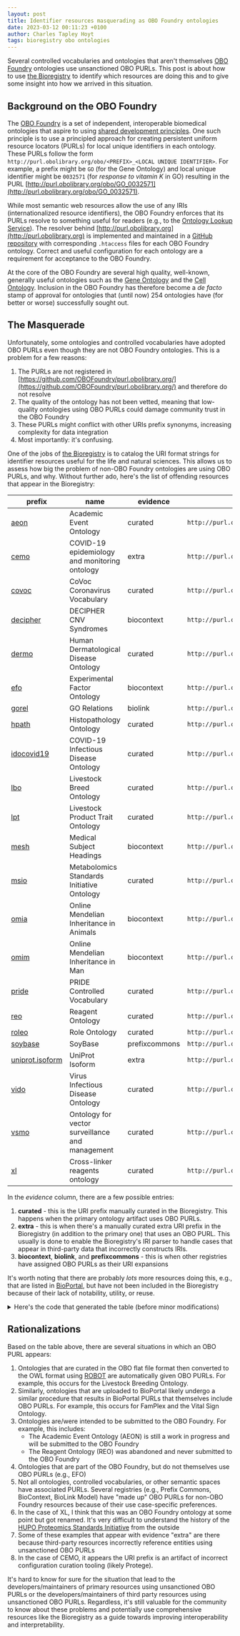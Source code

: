 ```yaml
---
layout: post
title: Identifier resources masquerading as OBO Foundry ontologies
date: 2023-03-12 00:11:23 +0100
author: Charles Tapley Hoyt
tags: bioregistry obo ontologies
---
```

Several controlled vocabularies and ontologies that aren't themselves [OBO Foundry](https://obofoundry.org/) ontologies
use unsanctioned OBO PURLs. This post is about how to use [the Bioregistry](https://bioregistry.io/) to identify which
resources are doing this and to give some insight into how we arrived in this situation.

## Background on the OBO Foundry

The [OBO Foundry](https://obofoundry.org/) is a set of independent, interoperable biomedical ontologies that aspire to
using [shared development principles](https://obofoundry.org/principles/fp-000-summary.html). One such principle is to
use a principled approach for creating persistent uniform resource locators (PURLs) for local unique identifiers in each
ontology. These PURLs follow the form `http://purl.obolibrary.org/obo/<PREFIX>_<LOCAL UNIQUE IDENTIFIER>`. For example,
a prefix might be `GO` (for the Gene Ontology) and local unique identifier might be `0032571` (for *response to vitamin
K* in GO) resulting in the PURL [http://purl.obolibrary.org/obo/GO_0032571](http://purl.obolibrary.org/obo/GO_0032571).

While most semantic web resources allow the use of any IRIs (internationalized resource identifiers), the OBO Foundry
enforces that its PURLs resolve to something useful for readers (e.g., to
the [Ontology Lookup Service](https://www.ebi.ac.uk/ols)). The resolver
behind [http://purl.obolibrary.org](http://purl.obolibrary.org) is implemented and maintained in
a [GitHub repository](https://github.com/OBOFoundry/purl.obolibrary.org/) with
corresponding `.htaccess` files for each OBO Foundry ontology. Correct and useful configuration for each ontology are
a requirement for acceptance to the OBO Foundry.

At the core of the OBO Foundry are several high quality, well-known, generally useful ontologies such as the
[Gene Ontology](https://bioregistry.io/go) and the [Cell Ontology](https://bioregistry.io/go). Inclusion
in the OBO Foundry has therefore become a *de facto* stamp of approval for ontologies that (until now) 254 ontologies
have (for better or worse) successfully sought out.

## The Masquerade

Unfortunately, some ontologies and controlled vocabularies have adopted OBO PURLs even though they are not OBO Foundry
ontologies. This is a problem for a few reasons:

1. The PURLs are not registered
   in [https://github.com/OBOFoundry/purl.obolibrary.org/](https://github.com/OBOFoundry/purl.obolibrary.org/) and
   therefore do not resolve
2. The quality of the ontology has not been vetted, meaning that low-quality ontologies using OBO PURLs could damage
   community trust in the OBO Foundry
3. These PURLs might conflict with other URIs prefix synonyms, increasing complexity for data integration
4. Most importantly: it's confusing.

One of the jobs of [the Bioregistry](https://bioregistry.io/) is to catalog the URI format strings for identifier
resources useful for the life and natural sciences. This allows us to assess how big the problem of non-OBO Foundry
ontologies are using OBO PURLs, and why. Without further ado, here's the list of offending resources
that appear in the Bioregistry:

| prefix                                                    | name                                            | evidence      | uri_prefix                                  |
|-----------------------------------------------------------|-------------------------------------------------|---------------|---------------------------------------------|
| [aeon](https://bioregistry.io/aeon)                       | Academic Event Ontology                         | curated       | `http://purl.obolibrary.org/obo/AEON_`      |
| [cemo](https://bioregistry.io/cemo)                       | COVID-19 epidemiology and monitoring ontology   | extra         | `http://purl.obolibrary.org/obo/cemo.owl#`  |
| [covoc](https://bioregistry.io/covoc)                     | CoVoc Coronavirus Vocabulary                    | curated       | `http://purl.obolibrary.org/obo/COVOC_`     |
| [decipher](https://bioregistry.io/decipher)               | DECIPHER CNV Syndromes                          | biocontext    | `http://purl.obolibrary.org/obo/DECIPHER_`  |
| [dermo](https://bioregistry.io/dermo)                     | Human Dermatological Disease Ontology           | curated       | `http://purl.obolibrary.org/obo/DERMO_`     |
| [efo](https://bioregistry.io/efo)                         | Experimental Factor Ontology                    | biocontext    | `http://purl.obolibrary.org/obo/EFO_`       |
| [gorel](https://bioregistry.io/gorel)                     | GO Relations                                    | biolink       | `http://purl.obolibrary.org/obo/GOREL_`     |
| [hpath](https://bioregistry.io/hpath)                     | Histopathology Ontology                         | curated       | `http://purl.obolibrary.org/obo/MC_`        |
| [idocovid19](https://bioregistry.io/idocovid19)           | COVID-19 Infectious Disease Ontology            | curated       | `http://purl.obolibrary.org/obo/COVIDO_`    |
| [lbo](https://bioregistry.io/lbo)                         | Livestock Breed Ontology                        | curated       | `http://purl.obolibrary.org/obo/LBO_`       |
| [lpt](https://bioregistry.io/lpt)                         | Livestock Product Trait Ontology                | curated       | `http://purl.obolibrary.org/obo/LPT_`       |
| [mesh](https://bioregistry.io/mesh)                       | Medical Subject Headings                        | biocontext    | `http://purl.obolibrary.org/obo/MESH_`      |
| [msio](https://bioregistry.io/msio)                       | Metabolomics Standards Initiative Ontology      | curated       | `http://purl.obolibrary.org/obo/MSIO_`      |
| [omia](https://bioregistry.io/omia)                       | Online Mendelian Inheritance in Animals         | biocontext    | `http://purl.obolibrary.org/obo/OMIA_`      |
| [omim](https://bioregistry.io/omim)                       | Online Mendelian Inheritance in Man             | biocontext    | `http://purl.obolibrary.org/obo/OMIM_`      |
| [pride](https://bioregistry.io/pride)                     | PRIDE Controlled Vocabulary                     | curated       | `http://purl.obolibrary.org/obo/PRIDE_`     |
| [reo](https://bioregistry.io/reo)                         | Reagent Ontology                                | curated       | `http://purl.obolibrary.org/obo/REO_$11`    |
| [roleo](https://bioregistry.io/roleo)                     | Role Ontology                                   | curated       | `http://purl.obolibrary.org/obo/RoleO_`     |
| [soybase](https://bioregistry.io/soybase)                 | SoyBase                                         | prefixcommons | `http://purl.obolibrary.org/obo/`           |
| [uniprot.isoform](https://bioregistry.io/uniprot.isoform) | UniProt Isoform                                 | extra         | `http://purl.obolibrary.org/obo/UniProtKB_` |
| [vido](https://bioregistry.io/vido)                       | Virus Infectious Disease Ontology               | curated       | `http://purl.obolibrary.org/obo/VIDO_`      |
| [vsmo](https://bioregistry.io/vsmo)                       | Ontology for vector surveillance and management | curated       | `http://purl.obolibrary.org/obo/VSMO_`      |
| [xl](https://bioregistry.io/xl)                           | Cross-linker reagents ontology                  | curated       | `http://purl.obolibrary.org/obo/XL_`        |

In the *evidence* column, there are a few possible entries:

1. **curated** - this is the URI prefix manually curated in the Bioregistry. This happens when the primary ontology
   artifact uses OBO PURLs.
2. **extra** - this is when there's a manually curated extra URI prefix in the Bioregistry (in addition to the primary
   one) that uses an OBO PURL. This usually is done to enable the Bioregistry's IRI parser to handle cases that appear
   in third-party data that incorrectly constructs IRIs.
3. **biocontext**, **biolink**, and **prefixcommons** - this is when other registries have assigned OBO PURLs as their
   URI expansions

It's worth noting that there are probably *lots* more resources doing this, e.g., that are listed
in [BioPortal](https://bioportal.bioontology.org/), but have not been included in the Bioregistry because of their lack
of notability, utility, or reuse.

<details><summary>Here's the code that generated the table (before minor modifications)</summary>

```python
import bioregistry
from tabulate import tabulate

OBOLIBRARY_SUBSTRING = "purl.obolibrary.org/obo"
rows = []
for prefix, resource in bioregistry.read_registry().items():
    if resource.get_obofoundry_prefix() or prefix == "obo":
        continue
    name = resource.get_name()
    contact = resource.get_contact()
    l = f"[{prefix}](https://bioregistry.io/{prefix})"
    if resource.uri_format and OBOLIBRARY_SUBSTRING in resource.uri_format:
        rows.append((l, name, "curated", "", resource.uri_format))
        continue
    elif (uri_format := resource.get_uri_format()) and OBOLIBRARY_SUBSTRING in uri_format:
        rows.append((l, name, "default", "", uri_format))
        continue
    for metaprefix in resource.get_mappings():
        uri_format = (getattr(resource, metaprefix, None) or {}).get("uri_format")
        if uri_format and OBOLIBRARY_SUBSTRING in uri_format:
            rows.append((l, name, "mapped", metaprefix, uri_format))
    for p in resource.get_extra_providers():
        if OBOLIBRARY_SUBSTRING in p.uri_format:
            rows.append((l, name, "extra", p.code, p.uri_format))

print(tabulate(rows, headers=["prefix", "name", "type", "code", "uri_format"], tablefmt="github"))
```

</details>

## Rationalizations

Based on the table above, there are several situations in which an OBO PURL appears:

1. Ontologies that are curated in the OBO flat file format then converted to the OWL format
   using [ROBOT](https://robot.obolibrary.org/) are automatically given OBO PURLs. For example, this occurs for the
   Livestock Breeding Ontology.
2. Similarly, ontologies that are uploaded to BioPortal likely undergo a similar procedure that results in BioPortal
   PURLs that themselves include OBO PURLs. For example, this occurs for FamPlex and the Vital Sign Ontology.
3. Ontologies are/were intended to be submitted to the OBO Foundry. For example, this includes:
    - The Academic Event Ontology (AEON) is still a work in progress and will be submitted to the OBO Foundry
    - The Reagent Ontology (REO) was abandoned and never submitted to the OBO Foundry
4. Ontologies that are part of the OBO Foundry, but do not themselves use OBO PURLs (e.g., EFO)
5. Not all ontologies, controlled vocabularies, or other semantic spaces have associated PURLs. Several registries
   (e.g., Prefix Commons, BioContext, BioLink Model) have "made up" OBO PURLs for non-OBO Foundry resources because of
   their use case-specific preferences.
6. In the case of XL, I think that this was an OBO Foundry ontology at some point but got renamed. It's very difficult
   to understand the history of
   the [HUPO Proteomics Standards Initiative](http://www.psidev.info/groups/controlled-vocabularies) from the outside
7. Some of these examples that appear with evidence "extra" are there because third-party resources incorrectly
   reference entities using unsanctioned OBO PURLs
8. In the case of CEMO, it appears the URI prefix is an artifact of incorrect configuration curation tooling (likely
   Protege).

It's hard to know for sure for the situation that lead to the developers/maintainers of primary resources using
unsanctioned OBO PURLs or the developers/maintainers of third party resources using unsanctioned OBO PURLs. Regardless,
it's still valuable for the community to know about these problems and potentially use comprehensive resources like the
Bioregistry as a guide towards improving interoperability and interpretability.
